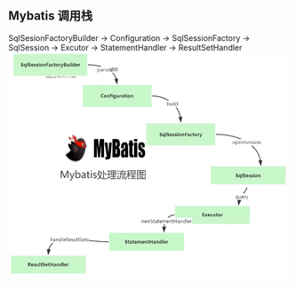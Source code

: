 ## Mybatis 调用栈
SqlSesionFactoryBuilder -> Configuration -> SqlSessionFactory -> SqlSession ->
Excutor -> StatementHandler -> ResultSetHandler
![Image text](./src/main/resources/img/mybatis.png)
